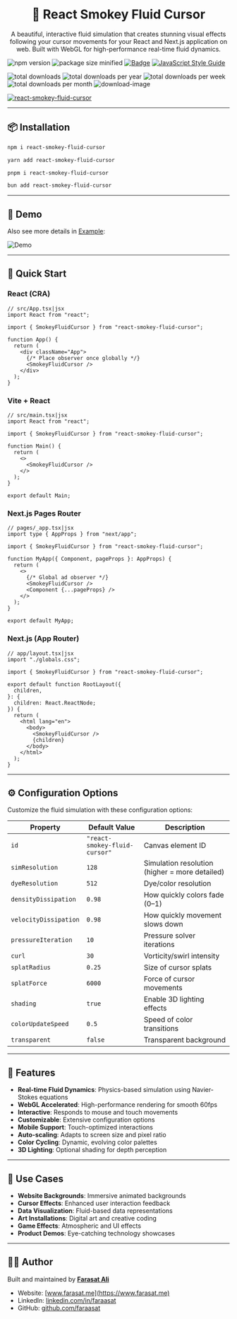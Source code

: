 <h1 align="center">💨 React Smokey Fluid Cursor</h1>

<p align="center">
A beautiful, interactive fluid simulation that creates stunning visual effects following your cursor movements for your React and Next.js application on web. Built with WebGL for high-performance real-time fluid dynamics.
</p>

![npm version](https://img.shields.io/npm/v/react-smokey-fluid-cursor.svg)
![package size minified](https://img.shields.io/bundlephobia/min/react-smokey-fluid-cursor?style=plastic)
[![Badge](https://data.jsdelivr.com/v1/package/npm/react-smokey-fluid-cursor/badge)](https://www.jsdelivr.com/package/npm/react-smokey-fluid-cursor)
[![JavaScript Style Guide](https://img.shields.io/badge/code_style-standard-brightgreen.svg)](https://standardjs.com)

![total downloads](https://img.shields.io/npm/dt/react-smokey-fluid-cursor.svg)
![total downloads per year](https://img.shields.io/npm/dy/react-smokey-fluid-cursor.svg)
![total downloads per week](https://img.shields.io/npm/dw/react-smokey-fluid-cursor.svg)
![total downloads per month](https://img.shields.io/npm/dm/react-smokey-fluid-cursor.svg)
![download-image](https://img.shields.io/npm/dm/react-smokey-fluid-cursor.svg)

[![react-smokey-fluid-cursor](https://nodei.co/npm/react-smokey-fluid-cursor.png)](https://npmjs.org/package/react-smokey-fluid-cursor)

---

## 📦 Installation

```bash
npm i react-smokey-fluid-cursor

yarn add react-smokey-fluid-cursor

pnpm i react-smokey-fluid-cursor

bun add react-smokey-fluid-cursor
```

---

## 📸 Demo

Also see more details in [Example](https://github.com/faraasat/react-smokey-fluid-cursor/tree/main/example):

![Demo](https://github.com/faraasat/react-smokey-fluid-cursor/blob/main/images/demo.gif)

---

## 🚀 Quick Start

### **React (CRA)**

```tsx
// src/App.tsx|jsx
import React from "react";

import { SmokeyFluidCursor } from "react-smokey-fluid-cursor";

function App() {
  return (
    <div className="App">
      {/* Place observer once globally */}
      <SmokeyFluidCursor />
    </div>
  );
}
```

### **Vite + React**

```tsx
// src/main.tsx|jsx
import React from "react";

import { SmokeyFluidCursor } from "react-smokey-fluid-cursor";

function Main() {
  return (
    <>
      <SmokeyFluidCursor />
    </>
  );
}

export default Main;
```

### **Next.js Pages Router**

```tsx
// pages/_app.tsx|jsx
import type { AppProps } from "next/app";

import { SmokeyFluidCursor } from "react-smokey-fluid-cursor";

function MyApp({ Component, pageProps }: AppProps) {
  return (
    <>
      {/* Global ad observer */}
      <SmokeyFluidCursor />
      <Component {...pageProps} />
    </>
  );
}

export default MyApp;
```

### **Next.js (App Router)**

```tsx
// app/layout.tsx|jsx
import "./globals.css";

import { SmokeyFluidCursor } from "react-smokey-fluid-cursor";

export default function RootLayout({
  children,
}: {
  children: React.ReactNode;
}) {
  return (
    <html lang="en">
      <body>
        <SmokeyFluidCursor />
        {children}
      </body>
    </html>
  );
}
```

---

## ⚙️ Configuration Options

Customize the fluid simulation with these configuration options:

| Property              | Default Value                 | Description                                    |
| --------------------- | ----------------------------- | ---------------------------------------------- |
| `id`                  | `"react-smokey-fluid-cursor"` | Canvas element ID                              |
| `simResolution`       | `128`                         | Simulation resolution (higher = more detailed) |
| `dyeResolution`       | `512`                         | Dye/color resolution                           |
| `densityDissipation`  | `0.98`                        | How quickly colors fade (0–1)                  |
| `velocityDissipation` | `0.98`                        | How quickly movement slows down                |
| `pressureIteration`   | `10`                          | Pressure solver iterations                     |
| `curl`                | `30`                          | Vorticity/swirl intensity                      |
| `splatRadius`         | `0.25`                        | Size of cursor splats                          |
| `splatForce`          | `6000`                        | Force of cursor movements                      |
| `shading`             | `true`                        | Enable 3D lighting effects                     |
| `colorUpdateSpeed`    | `0.5`                         | Speed of color transitions                     |
| `transparent`         | `false`                       | Transparent background                         |

---

## 🌟 Features

- **Real-time Fluid Dynamics**: Physics-based simulation using Navier-Stokes equations
- **WebGL Accelerated**: High-performance rendering for smooth 60fps
- **Interactive**: Responds to mouse and touch movements
- **Customizable**: Extensive configuration options
- **Mobile Support**: Touch-optimized interactions
- **Auto-scaling**: Adapts to screen size and pixel ratio
- **Color Cycling**: Dynamic, evolving color palettes
- **3D Lighting**: Optional shading for depth perception

---

## 🎯 Use Cases

- **Website Backgrounds**: Immersive animated backgrounds
- **Cursor Effects**: Enhanced user interaction feedback
- **Data Visualization**: Fluid-based data representations
- **Art Installations**: Digital art and creative coding
- **Game Effects**: Atmospheric and UI effects
- **Product Demos**: Eye-catching technology showcases

---

## 🧑‍💻 Author

Built and maintained by [**Farasat Ali**](https://www.farasat.me)

- Website: [www.farasat.me](https://www.farasat.me)
- LinkedIn: [linkedin.com/in/faraasat](https://linkedin.com/in/faraasat)
- GitHub: [github.com/faraasat](https://github.com/faraasat)

